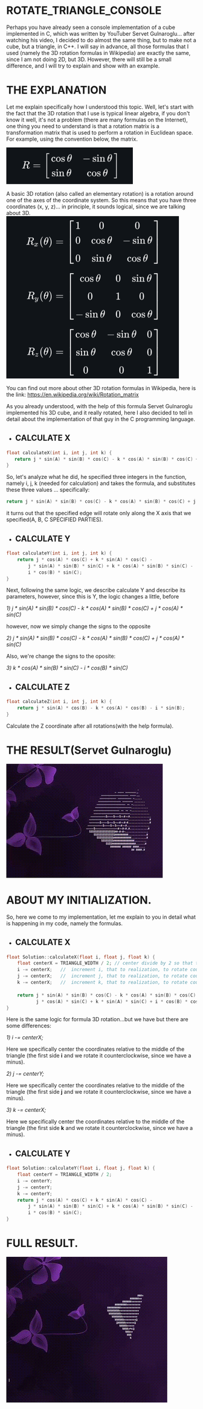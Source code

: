 # ROTATE_TRIANGLE_CONSOLE

Perhaps you have already seen a console implementation of a cube implemented in C, which was written by YouTuber Servet Gulnaroglu... after watching his video, I decided to do almost the same thing, but to make not a cube, but a triangle, in C++. I will say in advance, all those formulas that I used (namely the 3D rotation formulas in Wikipedia) are exactly the same, since I am not doing 2D, but 3D. However, there will still be a small difference, and I will try to explain and show with an example.

# THE EXPLANATION

Let me explain specifically how I understood this topic. Well, let's start with the fact that the 3D rotation that I use is typical linear algebra, if you don't know it well, it's not a problem (there are many formulas on the Internet), one thing you need to understand is that a rotation matrix is a transformation matrix that is used to perform a rotation in Euclidean space. For example, using the convention below, the matrix.

![image](https://github.com/tornado4444/ROTATE_TRIANGLE_CONSOLE/blob/main/CONSOLE_TRIANGLE/x64/Debug/CONSOLE_TRIANGLE.tlog/formula_1%202025-01-20%20191646.png)

A basic 3D rotation (also called an elementary rotation) is a rotation around one of the axes of the coordinate system. So this means that you have three coordinates (x, y, z)... in principle, it sounds logical, since we are talking about 3D.
![image](https://github.com/tornado4444/ROTATE_TRIANGLE_CONSOLE/blob/main/CONSOLE_TRIANGLE/x64/Debug/CONSOLE_TRIANGLE.tlog/formula_2.png)

You can find out more about other 3D rotation formulas in Wikipedia, here is the link:
https://en.wikipedia.org/wiki/Rotation_matrix

As you already understood, with the help of this formula Servet Gulnaroglu implemented his 3D cube, and it really rotated, here I also decided to tell in detail about the implementation of that guy in the C programming language.

+ ## __CALCULATE X__
```c
float calculateX(int i, int j, int k) {
   return j * sin(A) * sin(B) * cos(C) - k * cos(A) * sin(B) * cos(C) + j * cos(A) * sin(C) + k * sin(A) * sin(C) + i * cos(B) * cos(C);
}
```
So, let's analyze what he did, he specified three integers in the function, namely i, j, k (needed for calculation) and takes the formula, and substitutes these three values ​... specifically:
```c
return j * sin(A) * sin(B) * cos(C) - k * cos(A) * sin(B) * cos(C) + j * cos(A) * sin(C) + k * sin(A) * sin(C) + i * cos(B) * cos(C);
```
it turns out that the specified edge will rotate only along the X axis that we specified(A, B, C SPECIFIED PARTIES).

+ ## __CALCULATE Y__
```c
float calculateY(int i, int j, int k) {
    return j * cos(A) * cos(C) + k * sin(A) * cos(C) -
        j * sin(A) * sin(B) * sin(C) + k * cos(A) * sin(B) * sin(C) -
        i * cos(B) * sin(C);
}
```
Next, following the same logic, we describe calculate Y and describe its parameters, however, since this is Y, the logic changes a little, before

_1) j * sin(A) * sin(B) * cos(C) - k * cos(A) * sin(B) * cos(C) + j * cos(A) * sin(C)_

however, now we simply change the signs to the opposite

_2) j * sin(A) * sin(B) * cos(C) - k * cos(A) * sin(B) * cos(C) + j * cos(A) * sin(C)_

Also, we're change the signs to the oposite:

_3) k * cos(A) * sin(B) * sin(C) - i * cos(B) * sin(C)_

+ ## __CALCULATE Z__
```c
float calculateZ(int i, int j, int k) {
    return j * sin(A) * cos(B) - k * cos(A) * cos(B) - i * sin(B);
}
```
Calculate the Z coordinate after all rotations(with the help formula).

# THE RESULT(Servet Gulnaroglu)

![image](https://github.com/tornado4444/ROTATE_TRIANGLE_CONSOLE/blob/main/CONSOLE_TRIANGLE/x64/Debug/CONSOLE_TRIANGLE.tlog/commone.gif)

# ABOUT MY INITIALIZATION.
So, here we come to my implementation, let me explain to you in detail what is happening in my code, namely the formulas.

+ ## __CALCULATE X__
```c++
float Solution::calculateX(float i, float j, float k) {
	float centerX = TRIANGLE_WIDTH / 2; // center divide by 2 so that the triangle rotates in the center, and not like a circle
	i -= centerX;   //  increment i, that to realization, to rotate counterclockwise                                                                                                                    
	j -= centerX;   //  increment j, that to realization, to rotate counterclockwise
	k -= centerX;   //  increment k, that to realization, to rotate counterclockwise

    return j * sin(A) * sin(B) * cos(C) - k * cos(A) * sin(B) * cos(C) +
           j * cos(A) * sin(C) + k * sin(A) * sin(C) + i * cos(B) * cos(C);
}
```
Here is the same logic for formula 3D rotation...but we have but there are some differences:

_1) i -= centerX;_ 

Here we specifically center the coordinates relative to the middle of the triangle (the first side __i__ and we rotate it counterclockwise, since we have a minus).

_2) j -= centerY;_ 

Here we specifically center the coordinates relative to the middle of the triangle (the first side __j__ and we rotate it counterclockwise, since we have a minus).

_3) k -= centerX;_

Here we specifically center the coordinates relative to the middle of the triangle (the first side __k__ and we rotate it counterclockwise, since we have a minus).

+ ## __CALCULATE Y__
```c++
float Solution::calculateY(float i, float j, float k) {
    float centerY = TRIANGLE_WIDTH / 2;
    i -= centerY;
    j -= centerY;
    k -= centerY;
    return j * cos(A) * cos(C) + k * sin(A) * cos(C) -
        j * sin(A) * sin(B) * sin(C) + k * cos(A) * sin(B) * sin(C) -
        i * cos(B) * sin(C);
}
```
# FULL RESULT.

![image](https://github.com/tornado4444/ROTATE_TRIANGLE_CONSOLE/blob/main/CONSOLE_TRIANGLE/x64/Debug/CONSOLE_TRIANGLE.tlog/pedro.gif)

